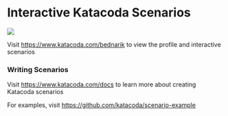 # Interactive Katacoda Scenarios

[![](http://shields.katacoda.com/katacoda/bednarik/count.svg)](https://www.katacoda.com/bednarik "Get your profile on Katacoda.com")

Visit https://www.katacoda.com/bednarik to view the profile and interactive scenarios

### Writing Scenarios
Visit https://www.katacoda.com/docs to learn more about creating Katacoda scenarios

For examples, visit https://github.com/katacoda/scenario-example
